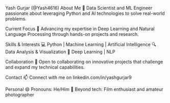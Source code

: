 Yash Gurjar (@Yash4616)
About Me
👋 Data Scientist and ML Engineer passionate about leveraging Python and AI technologies to solve real-world problems.

Current Focus
🌱 Advancing my expertise in Deep Learning and Natural Language Processing through hands-on projects and research.

Skills & Interests
💻 Python | Machine Learning | Artificial Intelligence
🔍 Data Analysis & Visualization
🧠 Deep Learning | NLP

Collaboration
💞️ Open to collaborating on innovative projects that challenge and expand my technical capabilities.

Contact
📫 Connect with me on linkedin.com/in/yashgurjar9

Personal
😄 Pronouns: He/Him
📸 Beyond tech: Film enthusiast and amateur photographer
